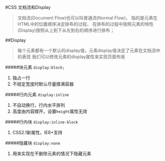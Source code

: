 #CSS 文档流和Display
> 文档流(Document Flow)也可以叫普通流(Normal Flow)，
> 指的是元素在HTML中的位置顺序决定排布的过程，
> 在排布的过程中按照元素的特性(Display)按照从上到下从左到右的顺序进行排布；


##Display
> 每个元素都有一个默认的display值，元素display值决定了元素在文档流中的表现
> 我们可以修改元素的display属性来实现页面布局

#####块元素 `display:block;`
1. 独占一行
2. 不规定宽度时默认尽量撑满容器


#####行内元素 `display:inline`
1. 不自动换行，行内水平排列
2. 高度由内容撑开，设置`height`属性无效

#####行内块 `display:inline-block`
1. CSS2.1新属性，IE8+支持


#####隐藏块 `display:none`
1. 用来实现在不删除元素的情况下隐藏元素


